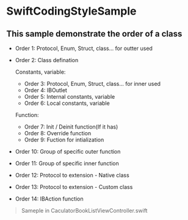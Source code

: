 # SwiftCodingStyleSample

## This sample demonstrate the order of a class  

* Order 1: Protocol, Enum, Struct, class... for outter used
* Order 2: Class defination

  Constants, variable:
    * Order 3: Protocol, Enum, Struct, class... for inner used
    * Order 4: IBOutlet
    * Order 5: Internal constants, variable
    * Order 6: Local constants, variable

  Function:
    * Order 7: Init / Deinit function(If it has)
    * Order 8: Override function
    * Order 9: Fuction for intialization

* Order 10: Group of specific outer function
* Order 11: Group of specific inner function
* Order 12: Protocol to extension - Native class
* Order 13: Protocol to extension - Custom class
* Order 14: IBAction function


> Sameple in CaculatorBookListViewController.swift
